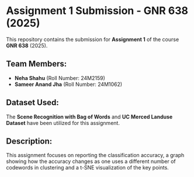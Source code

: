 # Assignment 1 Submission - GNR 638 (2025)

This repository contains the submission for **Assignment 1** of the course **GNR 638** (2025).  

## Team Members:
- **Neha Shahu** (Roll Number: 24M2159)  
- **Sameer Anand Jha** (Roll Number: 24M1062)  

## Dataset Used:
The **Scene Recognition with Bag of Words** and **UC Merced Landuse Dataset** have been utilized for this assignment.  

## Description:
This assignment focuses on reporting the classification accuracy, a graph showing how the accuracy changes as one uses a different number of codewords in clustering and a t-SNE visualization of the key points.  
